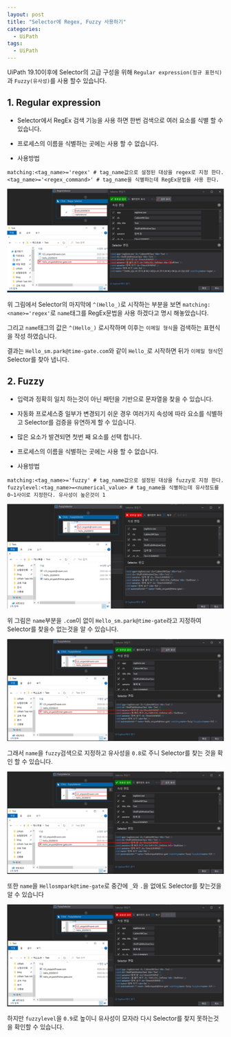 ```yaml
---
layout: post
title: "Selector에 Regex, Fuzzy 사용하기"
categories:
  - UiPath
tags:
  - UiPath
---
```


UiPath 19.10이후에 Selector의 고급 구성을 위해 `Regular expression(정규 표현식)` 과 `Fuzzy(유사성)`를 사용 할수 있습니다.

## 1. Regular expression

* Selector에서 RegEx 검색 기능을 사용 하면 한번 검색으로 여러 요소를 식별 할 수 있습니다.
* 프로세스의 이름을 식별하는 곳에는 사용 할 수 없습니다.

* 사용방법

```
matching:<tag_name>='regex' # tag_name값으로 설정된 대상을 regex로 지정 한다.
<tag_name>='<regex_command>' # tag_name을 식별하는데 RegEx문법을 사용 한다.
```

![](/assets/uipath/Selector_Regex0.png)

위 그림에서 Selector의 마지막에 `^(Hello_)`로 시작하는 부분을 보면 `matching:<name>='regex'`로 `name`태그를 RegEx문법을 사용 하겠다고 명시 해놓았습니다.

그리고 `name`태그의 값은 `^(Hello_)` 로시작하며 이후는 `이메일 형식`을 검색하는 표현식을 작성 하였습니다.

결과는 `Hello_sm.park@time-gate.com`와 같이 `Hello_`로 시작하면 뒤가 `이메일 형식`인 Selector를 찾아 냅니다.

## 2. Fuzzy

* 입력과 정확히 일치 하는것이 아닌 패턴을 기반으로 문자열을 찾을 수 있습니다.
* 자동화 프로세스중 일부가 변경되기 쉬운 경우 여러가지 속성에 따라 요소를 식별하고 Selector를 검증을 유연하게 할 수 있습니다.
* 많은 요소가 발견되면 첫번 째 요소를 선택 합니다.
* 프로세스의 이름을 식별하는 곳에는 사용 할 수 없습니다.


* 사용방법

```
matching:<tag_name>='fuzzy' # tag_name값으로 설정된 대상을 fuzzy로 지정 한다.
fuzzylevel:<tag_name>=<numerical_value> # tag_name을 식별하는데 유사정도를 0~1사이로 지정한다. 유사성이 높은것이 1
```

![](/assets/uipath/Selector_Fuzzy0.png)

위 그림은 `name`부분을 `.com`이 없이 `Hello_sm.park@time-gate`라고 지정하여 Selector를 찾을수 없는것을 알 수 있습니다.

![](/assets/uipath/Selector_Fuzzy1.png)

그래서 `name`을 `fuzzy`검색으로 지정하고 유사성을 `0.8`로 주니 Selector를 찾는 것을 확인 할 수 있습니다.

![](/assets/uipath/Selector_Fuzzy2.png)

또한 `name`을 `Hellosmpark@time-gate`로 중간에 `_`와 `.`을 없애도 Selector를 찾는것을 알 수 있습니다

![](/assets/uipath/Selector_Fuzzy3.png)

하지만 `fuzzylevel`을 `0.9`로 높이니 유사성이 모자라 다시 Selector를 찾지 못하는것을 확인할 수 있습니다.